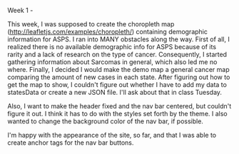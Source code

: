 Week 1 -

This week, I was supposed to create the choropleth map (http://leafletjs.com/examples/choropleth/) containing demographic information for ASPS. I ran into MANY obstacles along the way. First of all, I realized there is no available demographic info for ASPS because of its rarity and a lack of research on the type of cancer. Consequently, I started gathering information about Sarcomas in general, which also led me no where. Finally, I decided I would make the demo map a general cancer map comparing the amount of new cases in each state. After figuring out how to get the map to show, I couldn't figure out whether I have to add my data to statesData or create a new JSON file. I'll ask about that in class Tuesday.

Also, I want to make the header fixed and the nav bar centered, but couldn't figure it out. I think it has to do with the styles set forth by the theme. I also wanted to change the background color of the nav bar, if possible.

I'm happy with the appearance of the site, so far, and that I was able to create anchor tags for the nav bar buttons. 
